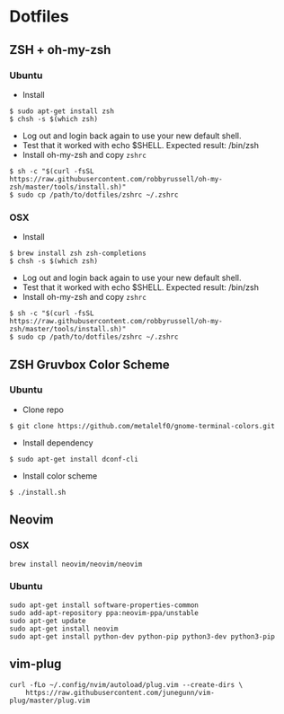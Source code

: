 # Dotfiles

## ZSH + oh-my-zsh

### Ubuntu
* Install

```
$ sudo apt-get install zsh
$ chsh -s $(which zsh)
```

* Log out and login back again to use your new default shell.
* Test that it worked with echo $SHELL. Expected result: /bin/zsh
* Install oh-my-zsh and copy `zshrc`
```
$ sh -c "$(curl -fsSL https://raw.githubusercontent.com/robbyrussell/oh-my-zsh/master/tools/install.sh)"
$ sudo cp /path/to/dotfiles/zshrc ~/.zshrc
```

### OSX
* Install

```
$ brew install zsh zsh-completions
$ chsh -s $(which zsh)
```

* Log out and login back again to use your new default shell.
* Test that it worked with echo $SHELL. Expected result: /bin/zsh
* Install oh-my-zsh and copy `zshrc`
```
$ sh -c "$(curl -fsSL https://raw.githubusercontent.com/robbyrussell/oh-my-zsh/master/tools/install.sh)"
$ sudo cp /path/to/dotfiles/zshrc ~/.zshrc
```

## ZSH Gruvbox Color Scheme
### Ubuntu
* Clone repo
```
$ git clone https://github.com/metalelf0/gnome-terminal-colors.git
```
* Install dependency
```
$ sudo apt-get install dconf-cli
```
* Install color scheme
```
$ ./install.sh
```


## Neovim
### OSX
```
brew install neovim/neovim/neovim
```
### Ubuntu
```
sudo apt-get install software-properties-common
sudo add-apt-repository ppa:neovim-ppa/unstable
sudo apt-get update
sudo apt-get install neovim
sudo apt-get install python-dev python-pip python3-dev python3-pip
```

## vim-plug
```
curl -fLo ~/.config/nvim/autoload/plug.vim --create-dirs \
    https://raw.githubusercontent.com/junegunn/vim-plug/master/plug.vim
```
